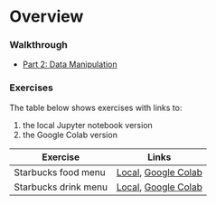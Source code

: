 # Overview

### Walkthrough

- [Part 2: Data Manipulation](https://github.com/topspinj/red-academy-curriculum/blob/master/part2/part2_data_manipulation.ipynb)

### Exercises

The table below shows exercises with links to:

1. the local Jupyter notebook version 
2. the Google Colab version


|Exercise|Links|
|--------|-----|
|Starbucks food menu|[Local](https://github.com/topspinj/red-academy-curriculum/blob/master/part2/exercises/part2_ex1.ipynb), [Google Colab](https://colab.research.google.com/drive/1nuzPBfbADU21WT5-upFNoJmZRCcG5sRa)|
|Starbucks drink menu|[Local](https://github.com/topspinj/red-academy-curriculum/blob/master/part2/exercises/part2_ex2.ipynb), [Google Colab](https://colab.research.google.com/drive/1KRdIqMQIv0QZqpQQVWZCroQxoBUS5Yyy)|

